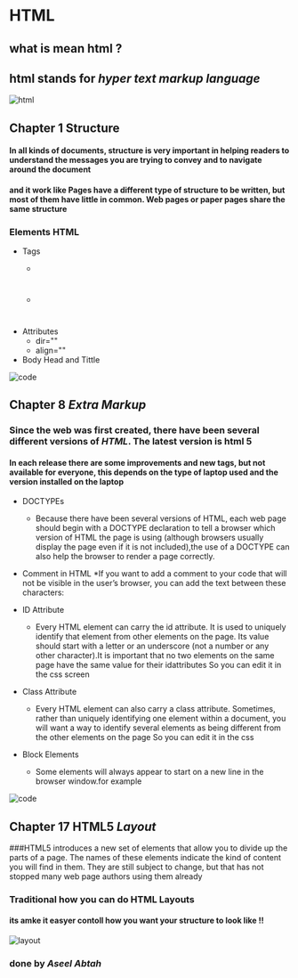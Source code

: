 # HTML 
## what is mean html ?
## html stands for ***hyper text markup language***
![html](https://itarabs.com/wp-content/uploads/2017/10/%D8%A7%D9%8A-%D8%AA%D9%8A-%D8%A7%D9%84%D8%B9%D8%B1%D8%A8HTML5-1024x512.jpg)

## Chapter 1 **Structure**
#### In all kinds of documents, structure is very important in helping readers to understand the messages you are trying to convey and to navigate around the document
 #### and it work like Pages have a different type of structure to be written, but most of them have little in common. Web pages or paper pages share the same structure

 ### Elements HTML 
 * Tags
     * <P></p>
     * <h1></h1>
 * Attributes
     * dir=""                     
     * align=""
 * Body Head and Tittle

![code](https://upload.wikimedia.org/wikipedia/commons/thumb/8/84/HTML.svg/260px-HTML.svg.png)

 ## Chapter 8  ***Extra Markup***
 ### Since the web was first created, there have been several different versions of *HTML*. The latest version is html 5

#### In each release there are some improvements and new tags, but not available for everyone, this depends on the type of laptop used and the version installed on the laptop

* DOCTYPEs
   * Because there have been several versions of HTML, each web page should begin with a DOCTYPE declaration to tell a browser which version of HTML the page is using (although browsers usually display the page even if it is not included),the use of a DOCTYPE can also help the browser to render a page correctly. 

* Comment in HTML
     *If you want to add a comment to your code that will not be visible in the user’s browser, you can add the text between these characters:

* ID Attribute
    *  Every HTML element can carry the id attribute. It is used to uniquely identify that element from other elements on the page. Its value should start with a letter or an underscore (not a number or any other character).It is important that no two elements on the same page have the same value for their idattributes So you can edit it in the css screen

* Class Attribute    
  *  Every HTML element can also carry a class attribute. Sometimes, rather than uniquely identifying one element within a document, you will want a way to identify several elements as being different from the other elements on the page So you can edit it in the css    
* Block Elements
  * Some elements will always appear to start on a new line in the browser window.for example <p>

![code](https://henryegloff.com/media/How-to-Code-a-Basic-Webpage-Using-HTML-Tutorial-2.jpg)  

 ## Chapter 17 HTML5 ***Layout***
###HTML5 introduces a new set of elements that allow you to divide up the parts of a page. The names of these elements indicate the kind of content you will find in them. They are still subject to change, but that has not stopped many web page authors using them already


### Traditional how you can do  HTML Layouts
#### its amke it easyer contoll how you want your structure to look like !!
 ![layout](https://www.w3schools.com/html/img_sem_elements.gif)

 ### done by ***Aseel Abtah***




